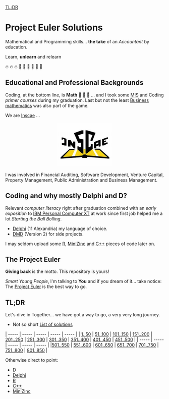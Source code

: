 [TL;DR](https://github.com/beskikoo/project-euler/blob/main/README.md#tldr)

# Project Euler Solutions

Mathematical and Programming skills... **the take** of an _Accountant_ by education.

Learn, **unlearn** and relearn

🔥 🔥 🔥 💪 💪 💪 💝 💝 💝

## Educational and Professional Backgrounds

Coding, at the bottom line, is **Math** :brain: :brain: :brain: ... and I took some  [MIS](https://en.wikipedia.org/wiki/Management_information_system) and Coding _primer courses_ during my graduation. Last but not the least [Business mathematics](https://en.wikipedia.org/wiki/Business_mathematics) was also part of the game.

We are [Inscae](https://www.inscae.mg/) ...

<p align="center"><img src="logo.png"></p>

I was involved in Financial Auditing, Software Development, Venture Capital, Property Management, Public Administration and Business Management.

## Coding and why mostly Delphi and D?

Relevant _computer literacy_ right after graduation combined with an _early exposition_ to [IBM Personal Computer XT](https://en.wikipedia.org/wiki/IBM_Personal_Computer_XT) at work since first job helped me a lot _Starting the Ball Bolling_.

- [Delphi](https://www.embarcadero.com/products/delphi) (11 Alexandria) my language of choice.
- [DMD](https://tour.dlang.org/tour/en/welcome/welcome-to-d) (Version 2) for side projects.

I may seldom upload some [R](https://www.r-project.org/about.html), [MiniZinc](https://www.minizinc.org/) and [C++](https://fr.wikipedia.org/wiki/C%2B%2B) pieces of code later on.

## The Project Euler

**Giving back** is the motto. This repository is yours!

_Smart Young People_, I'm talking to **You** and if you dream of it... take notice: The [Project Euler](https://projecteuler.net) is the best way to go.



## TL;DR

Let's dive in Together... we have got a way to go, a very very long journey.

- Not so short [List of solutions](solutions.md)

| ----- | ----- | ----- | ----- | ----- |
| [1..50](https://github.com/beskikoo/project-euler/blob/main/solutions.md#150) | [51..100](https://github.com/beskikoo/project-euler/blob/main/solutions.md#51100) | [101..150](https://github.com/beskikoo/project-euler/blob/main/solutions.md#101150) | [151..200](https://github.com/beskikoo/project-euler/blob/main/solutions.md#151200) | [201..250](https://github.com/beskikoo/project-euler/blob/main/solutions.md#201250) | [251..300](https://github.com/beskikoo/project-euler/blob/main/solutions.md#251300) | [301..350](https://github.com/beskikoo/project-euler/blob/main/solutions.md#301350) | [351..400](https://github.com/beskikoo/project-euler/blob/main/solutions.md#351400) | [401..450](https://github.com/beskikoo/project-euler/blob/main/solutions.md#401450) | [451..500](https://github.com/beskikoo/project-euler/blob/main/solutions.md#451500) |
| ----- | ----- | ----- | ----- | ----- |
|[501..550](https://github.com/beskikoo/project-euler/blob/main/solutions.md#501550) | [551..600](https://github.com/beskikoo/project-euler/blob/main/solutions.md#551600) | [601..650](https://github.com/beskikoo/project-euler/blob/main/solutions.md#601650) | [651..700](https://github.com/beskikoo/project-euler/blob/main/solutions.md#651700) | [701..750](https://github.com/beskikoo/project-euler/blob/main/solutions.md#701750) | [751..800](https://github.com/beskikoo/project-euler/blob/main/solutions.md#751800) | [801..850](https://github.com/beskikoo/project-euler/blob/main/solutions.md#801850) |

Otherwise direct to point:

- [D](https://github.com/beskikoo/project-euler/tree/main/dlang)
- [Delphi](https://github.com/beskikoo/project-euler/tree/main/delphi)
- [R](https://github.com/beskikoo/project-euler/tree/main/R)
- [C++](https://github.com/beskikoo/project-euler/tree/main/c%2B%2B)
- [MiniZinc](https://github.com/beskikoo/project-euler/tree/main/minizinc)
